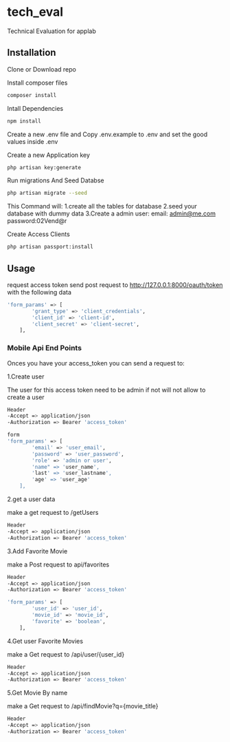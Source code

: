 # tech_eval
Technical Evaluation for applab
## Installation
Clone or Download repo

Install composer files
```bash
composer install
```
Intall Dependencies
```bash
npm install
```

Create a new .env file and Copy .env.example to .env and set the good values inside .env

Create a new Application key

```bash
php artisan key:generate
```

Run migrations And Seed Databse
```bash
php artisan migrate --seed
```
This Command will:
1.create all the tables for database
2.seed your database with dummy data
3.Create a admin user: email: admin@me.com password:02Vend@r

Create Access Clients
```bash
php artisan passport:install
```
## Usage
request access token
send post request to http://127.0.0.1:8000/oauth/token
with the following data
```bash
'form_params' => [
        'grant_type' => 'client_credentials',
        'client_id' => 'client-id',
        'client_secret' => 'client-secret',
    ],
```
### Mobile Api End Points
Onces you have your access_token you can send a request to:

1.Create user

The user for this access token need to be admin if not will not allow to create a user
```bash
Header
-Accept => application/json
-Authorization => Bearer 'access_token'

form
'form_params' => [
        'email' => 'user_email',
        'password' => 'user_password',
        'role' => 'admin or user',
        'name" => 'user_name',
        'last' => 'user_lastname',
        'age' => 'user_age'
    ],
```

2.get a user data

make a get request to /getUsers
```bash
Header
-Accept => application/json
-Authorization => Bearer 'access_token'


```
3.Add Favorite Movie

make a Post request to api/favorites
```bash
Header
-Accept => application/json
-Authorization => Bearer 'access_token'

'form_params' => [
        'user_id' => 'user_id',
        'movie_id' => 'movie_id',
        'favorite' => 'boolean',
    ],
```
4.Get user Favorite Movies

make a Get request to /api/user/{user_id}
```bash
Header
-Accept => application/json
-Authorization => Bearer 'access_token'
```
5.Get Movie By name

make a Get request to /api/findMovie?q={movie_title}
```bash
Header
-Accept => application/json
-Authorization => Bearer 'access_token'
```
